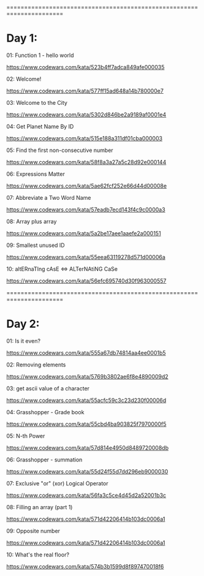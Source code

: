 
======================================================================

Day 1:
======

01: Function 1 - hello world

https://www.codewars.com/kata/523b4ff7adca849afe000035


02: Welcome!

https://www.codewars.com/kata/577ff15ad648a14b780000e7


03: Welcome to the City

https://www.codewars.com/kata/5302d846be2a9189af0001e4


04: Get Planet Name By ID

https://www.codewars.com/kata/515e188a311df01cba000003


05: Find the first non-consecutive number

https://www.codewars.com/kata/58f8a3a27a5c28d92e000144


06: Expressions Matter

https://www.codewars.com/kata/5ae62fcf252e66d44d00008e


07: Abbreviate a Two Word Name

https://www.codewars.com/kata/57eadb7ecd143f4c9c0000a3


08: Array plus array

https://www.codewars.com/kata/5a2be17aee1aaefe2a000151


09: Smallest unused ID

https://www.codewars.com/kata/55eea63119278d571d00006a


10: altERnaTIng cAsE <=> ALTerNAtiNG CaSe

https://www.codewars.com/kata/56efc695740d30f963000557


======================================================================


Day 2:
======

01: Is it even?

https://www.codewars.com/kata/555a67db74814aa4ee0001b5


02: Removing elements

https://www.codewars.com/kata/5769b3802ae6f8e4890009d2


03: get ascii value of a character

https://www.codewars.com/kata/55acfc59c3c23d230f00006d


04: Grasshopper - Grade book

https://www.codewars.com/kata/55cbd4ba903825f7970000f5


05: N-th Power

https://www.codewars.com/kata/57d814e4950d8489720008db


06: Grasshopper - summation

https://www.codewars.com/kata/55d24f55d7dd296eb9000030


07: Exclusive "or" (xor) Logical Operator

https://www.codewars.com/kata/56fa3c5ce4d45d2a52001b3c


08: Filling an array (part 1)

https://www.codewars.com/kata/571d42206414b103dc0006a1


09: Opposite number

https://www.codewars.com/kata/571d42206414b103dc0006a1


10: What's the real floor?

https://www.codewars.com/kata/574b3b1599d8f897470018f6

